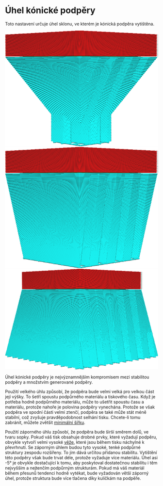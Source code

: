 Úhel kónické podpěry
====
Toto nastavení určuje úhel sklonu, ve kterém je kónická podpěra vytištěna.

![Úhel 30 stupňů](../../../articles/images/support_conical_enabled.png)
![Úhel 10 stupňů](../../../articles/images/support_conical_angle_10.png)
![Úhel -10 stupňů, což rozšiřuje základnu](../../../articles/images/support_conical_angle_neg10.png)

Úhel kónické podpěry je nejvýznamnějším kompromisem mezi stabilitou podpěry a množstvím generované podpěry.

Použití velkého úhlu způsobí, že podpěra bude velmi velká pro velkou část její výšky. To šetří spoustu podpůrného materiálu a tiskového času. Když je potřeba hodně podpůrného materiálu, může to ušetřit spoustu času a materiálu, protože nahoře je polovina podpěry vynechána. Protože se však podpěra ve spodní části velmi ztenčí, podpěra se také může stát méně stabilní, což zvyšuje pravděpodobnost selhání tisku. Chcete-li tomu zabránit, můžete zvětšit [minimální šířku](support_conical_min_width.md).

Použití záporného úhlu způsobí, že podpěra bude širší směrem dolů, ve tvaru sopky. Pokud váš tisk obsahuje drobné prvky, které vyžadují podpěru, obvykle vytvoří velmi vysoké [věže](support_use_towers.md), které jsou během tisku náchylné k převrhnutí. Se záporným úhlem budou tyto vysoké, tenké podpůrné struktury zespodu rozšířeny. To jim dává určitou přidanou stabilitu. Vytištění této podpěry však bude trvat déle, protože vyžaduje více materiálu. Úhel asi -5° je obvykle dostačující k tomu, aby poskytoval dostatečnou stabilitu i těm nejvyšším a nejtenčím podpůrným strukturám. Pokud má váš materiál během přesunů tendenci hodně vytékat, bude vyžadován větší záporný úhel, protože struktura bude více tlačena díky kuličkám na podpěře.